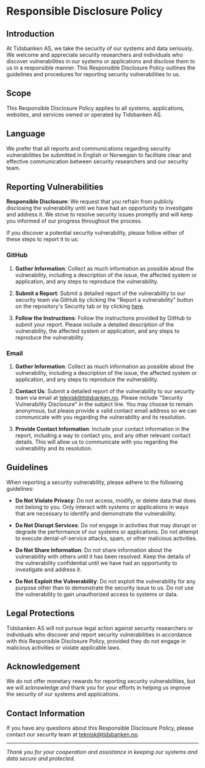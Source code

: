 # Responsible Disclosure Policy

## Introduction

At Tidsbanken AS, we take the security of our systems and data seriously. We welcome and appreciate security researchers and individuals who discover vulnerabilities in our systems or applications and disclose them to us in a responsible manner. This Responsible Disclosure Policy outlines the guidelines and procedures for reporting security vulnerabilities to us.

## Scope

This Responsible Disclosure Policy applies to all systems, applications, websites, and services owned or operated by Tidsbanken AS.

## Language

We prefer that all reports and communications regarding security vulnerabilities be submitted in English or Norwegian to facilitate clear and effective communication between security researchers and our security team.


## Reporting Vulnerabilities

**Responsible Disclosure**: We request that you refrain from publicly disclosing the vulnerability until we have had an opportunity to investigate and address it. We strive to resolve security issues promptly and will keep you informed of our progress throughout the process.

If you discover a potential security vulnerability, please follow either of these steps to report it to us:

### GitHub
1. **Gather Information**: Collect as much information as possible about the vulnerability, including a description of the issue, the affected system or application, and any steps to reproduce the vulnerability.

2. **Submit a Report**: Submit a detailed report of the vulnerability to our security team via GitHub by clicking the "Report a vulnerability" button on the repository's Security tab or by clicking [here](https://github.com/Tidsbanken/security/security/advisories/new).

3. **Follow the Instructions**: Follow the instructions provided by GitHub to submit your report. Please include a detailed description of the vulnerability, the affected system or application, and any steps to reproduce the vulnerability.

### Email

1. **Gather Information**: Collect as much information as possible about the vulnerability, including a description of the issue, the affected system or application, and any steps to reproduce the vulnerability.

2. **Contact Us**: Submit a detailed report of the vulnerability to our security team via email at [teknisk@tidsbanken.no](mailto:teknisk@tidsbanken.no). Please include "Security Vulnerability Disclosure" in the subject line. You may choose to remain anonymous, but please provide a valid contact email address so we can communicate with you regarding the vulnerability and its resolution.

3. **Provide Contact Information**: Include your contact information in the report, including a way to contact you, and any other relevant contact details. This will allow us to communicate with you regarding the vulnerability and its resolution.

## Guidelines

When reporting a security vulnerability, please adhere to the following guidelines:

- **Do Not Violate Privacy**: Do not access, modify, or delete data that does not belong to you. Only interact with systems or applications in ways that are necessary to identify and demonstrate the vulnerability.

- **Do Not Disrupt Services**: Do not engage in activities that may disrupt or degrade the performance of our systems or applications. Do not attempt to execute denial-of-service attacks, spam, or other malicious activities.

- **Do Not Share Information**: Do not share information about the vulnerability with others until it has been resolved. Keep the details of the vulnerability confidential until we have had an opportunity to investigate and address it.

- **Do Not Exploit the Vulnerability**: Do not exploit the vulnerability for any purpose other than to demonstrate the security issue to us. Do not use the vulnerability to gain unauthorized access to systems or data.

## Legal Protections

Tidsbanken AS will not pursue legal action against security researchers or individuals who discover and report security vulnerabilities in accordance with this Responsible Disclosure Policy, provided they do not engage in malicious activities or violate applicable laws.

## Acknowledgement
We do not offer monetary rewards for reporting security vulnerabilities, but we will acknowledge and thank you for your efforts in helping us improve the security of our systems and applications.

## Contact Information

If you have any questions about this Responsible Disclosure Policy, please contact our security team at [teknisk@tidsbanken.no](mailto:teknisk@tidsbanken.no).

---

_Thank you for your cooperation and assistance in keeping our systems and data secure and protected._
